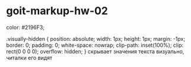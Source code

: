 # goit-markup-hw-02

color: #2196F3;

.visually-hidden { position: absolute; width: 1px; height: 1px; margin: -1px;
border: 0; padding: 0; white-space: nowrap; clip-path: inset(100%); clip: rect(0
0 0 0); overflow: hidden; } скрывает значения текста визуально, читалки его
видят
